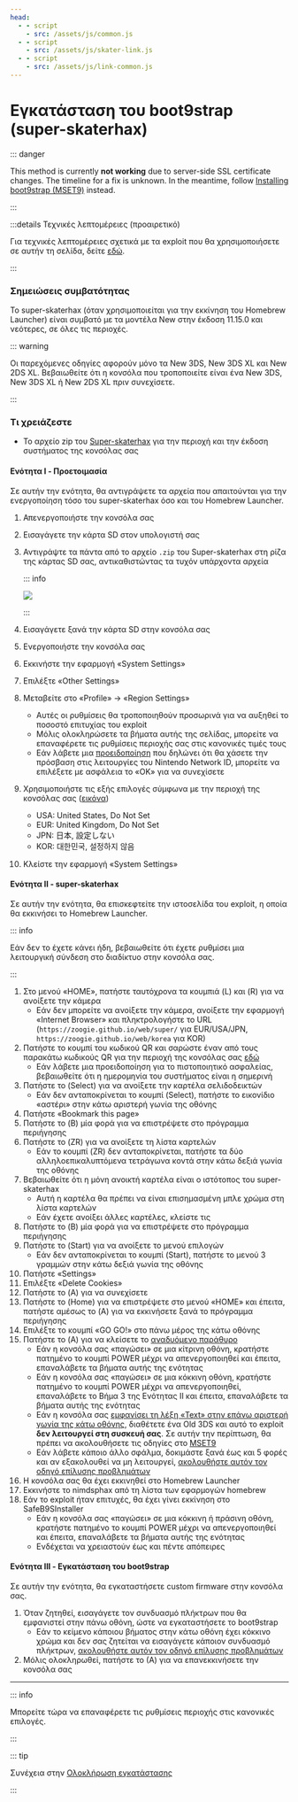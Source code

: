 ```yaml
---
head:
  - - script
    - src: /assets/js/common.js
  - - script
    - src: /assets/js/skater-link.js
  - - script
    - src: /assets/js/link-common.js
---
```


# Εγκατάσταση του boot9strap (super-skaterhax)

::: danger

This method is currently **not working** due to server-side SSL certificate changes. The timeline for a fix is unknown. In the meantime, follow [Installing boot9strap (MSET9)](installing-boot9strap-\(mset9\)) instead.

:::

:::details Τεχνικές λεπτομέρειες (προαιρετικό)

Για τεχνικές λεπτομέρειες σχετικά με τα exploit που θα χρησιμοποιήσετε σε αυτήν τη σελίδα, δείτε [εδώ](https://github.com/zoogie/super-skaterhax).

:::

### Σημειώσεις συμβατότητας

Το super-skaterhax (όταν χρησιμοποιείται για την εκκίνηση του Homebrew Launcher) είναι συμβατό με τα μοντέλα New στην έκδοση 11.15.0 και νεότερες, σε όλες τις περιοχές.

::: warning

Οι παρεχόμενες οδηγίες αφορούν μόνο τα New 3DS, New 3DS XL και New 2DS XL. Βεβαιωθείτε ότι η κονσόλα που τροποποιείτε είναι ένα New 3DS, New 3DS XL ή New 2DS XL πριν συνεχίσετε.

:::

### Τι χρειάζεστε

- Το αρχείο zip του [Super-skaterhax](https://skater.nintendohomebrew.com) για την περιοχή και την έκδοση συστήματος της κονσόλας σας

#### Ενότητα I - Προετοιμασία

Σε αυτήν την ενότητα, θα αντιγράψετε τα αρχεία που απαιτούνται για την ενεργοποίηση τόσο του super-skaterhax όσο και του Homebrew Launcher.

1. Απενεργοποιήστε την κονσόλα σας

2. Εισαγάγετε την κάρτα SD στον υπολογιστή σας

3. Αντιγράψτε τα πάντα από το αρχείο `.zip` του Super-skaterhax στη ρίζα της κάρτας SD σας, αντικαθιστώντας τα τυχόν υπάρχοντα αρχεία

    ::: info

    ![](/images/screenshots/skaterhax/skater-root-layout.png)

    :::

4. Εισαγάγετε ξανά την κάρτα SD στην κονσόλα σας

5. Ενεργοποιήστε την κονσόλα σας

6. Εκκινήστε την εφαρμογή «System Settings»

7. Επιλέξτε «Other Settings»

8. Μεταβείτε στο «Profile» -> «Region Settings»
    - Αυτές οι ρυθμίσεις θα τροποποιηθούν προσωρινά για να αυξηθεί το ποσοστό επιτυχίας του exploit
    - Μόλις ολοκληρώσετε τα βήματα αυτής της σελίδας, μπορείτε να επαναφέρετε τις ρυθμίσεις περιοχής σας στις κανονικές τιμές τους
    - Εάν λάβετε μια [προειδοποίηση](/images/screenshots/skaterhax/country-change-notice.png) που δηλώνει ότι θα χάσετε την πρόσβαση στις λειτουργίες του Nintendo Network ID, μπορείτε να επιλέξετε με ασφάλεια το «OK» για να συνεχίσετε

9. Χρησιμοποιήστε τις εξής επιλογές σύμφωνα με την περιοχή της κονσόλας σας ([εικόνα](/images/screenshots/skaterhax/skater-lang.png))
    - USA: United States, Do Not Set
    - EUR: United Kingdom, Do Not Set
    - JPN: 日本, 設定しない
    - KOR: 대한민국, 설정하지 않음

10. Κλείστε την εφαρμογή «System Settings»

#### Ενότητα II - super-skaterhax

Σε αυτήν την ενότητα, θα επισκεφτείτε την ιστοσελίδα του exploit, η οποία θα εκκινήσει το Homebrew Launcher.

::: info

Εάν δεν το έχετε κάνει ήδη, βεβαιωθείτε ότι έχετε ρυθμίσει μια λειτουργική σύνδεση στο διαδίκτυο στην κονσόλα σας.

:::

1. Στο μενού «HOME», πατήστε ταυτόχρονα τα κουμπιά (L) και (R) για να ανοίξετε την κάμερα
    - Εάν δεν μπορείτε να ανοίξετε την κάμερα, ανοίξετε την εφαρμογή «Internet Browser» και πληκτρολογήστε το URL (`https://zoogie.github.io/web/super/` για EUR/USA/JPN, `https://zoogie.github.io/web/korea` για KOR)
2. Πατήστε το κουμπί του κωδικού QR και σαρώστε έναν από τους παρακάτω κωδικούς QR για την περιοχή της κονσόλας σας [εδώ](https://user-images.githubusercontent.com/28328903/226086338-585bfdac-0aac-44c0-b413-89206d2815d8.png)
    - Εάν λάβετε μια προειδοποίηση για το πιστοποιητικό ασφαλείας, βεβαιωθείτε ότι η ημερομηνία του συστήματος είναι η σημερινή
3. Πατήστε το (Select) για να ανοίξετε την καρτέλα σελιδοδεικτών
    - Εάν δεν ανταποκρίνεται το κουμπί (Select), πατήστε το εικονίδιο «αστέρι» στην κάτω αριστερή γωνία της οθόνης
4. Πατήστε «Bookmark this page»
5. Πατήστε το (B) μία φορά για να επιστρέψετε στο πρόγραμμα περιήγησης
6. Πατήστε το (ZR) για να ανοίξετε τη λίστα καρτελών
    - Εάν το κουμπί (ZR) δεν ανταποκρίνεται, πατήστε τα δύο αλληλοεπικαλυπτόμενα τετράγωνα κοντά στην κάτω δεξιά γωνία της οθόνης
7. Βεβαιωθείτε ότι η μόνη ανοικτή καρτέλα είναι ο ιστότοπος του super-skaterhax
    - Αυτή η καρτέλα θα πρέπει να είναι επισημασμένη μπλε χρώμα στη λίστα καρτελών
    - Εάν έχετε ανοίξει άλλες καρτέλες, κλείστε τις
8. Πατήστε το (B) μία φορά για να επιστρέψετε στο πρόγραμμα περιήγησης
9. Πατήστε το (Start) για να ανοίξετε το μενού επιλογών
    - Εάν δεν ανταποκρίνεται το κουμπί (Start), πατήστε το μενού 3 γραμμών στην κάτω δεξιά γωνία της οθόνης
10. Πατήστε «Settings»
11. Επιλέξτε «Delete Cookies»
12. Πατήστε το (A) για να συνεχίσετε
13. Πατήστε το (Home) για να επιστρέψετε στο μενού «HOME» και έπειτα, πατήστε αμέσως το (A) για να εκκινήσετε ξανά το πρόγραμμα περιήγησης
14. Επιλέξτε το κουμπί «GO GO!» στο πάνω μέρος της κάτω οθόνης
15. Πατήστε το (A) για να κλείσετε το [αναδυόμενο παράθυρο](/images/screenshots/skaterhax/skater-popup.png)
    - Εάν η κονσόλα σας «παγώσει» σε μια κίτρινη οθόνη, κρατήστε πατημένο το κουμπί POWER μέχρι να απενεργοποιηθεί και έπειτα, επαναλάβετε τα βήματα αυτής της ενότητας
    - Εάν η κονσόλα σας «παγώσει» σε μια κόκκινη οθόνη, κρατήστε πατημένο το κουμπί POWER μέχρι να απενεργοποιηθεί, επαναλάβετε το Βήμα 3 της Ενότητας II και έπειτα, επαναλάβετε τα βήματα αυτής της ενότητας
    - Εάν η κονσόλα σας [εμφανίσει τη λέξη «Text» στην επάνω αριστερή γωνία της κάτω οθόνης](/images/screenshots/skaterhax/skater-old3ds.png), διαθέτετε ένα Old 3DS και αυτό το exploit **δεν λειτουργεί στη συσκευή σας**. Σε αυτήν την περίπτωση, θα πρέπει να ακολουθήσετε τις οδηγίες στο [MSET9](installing-boot9strap-\(mset9\))
    - Εάν λάβετε κάποιο άλλο σφάλμα, δοκιμάστε ξανά έως και 5 φορές και αν εξακολουθεί να μη λειτουργεί, [ακολουθήστε αυτόν τον οδηγό επίλυσης προβλημάτων](troubleshooting-super-skaterhax)
16. Η κονσόλα σας θα έχει εκκινηθεί στο Homebrew Launcher
17. Εκκινήστε το nimdsphax από τη λίστα των εφαρμογών homebrew
18. Εάν το exploit ήταν επιτυχές, θα έχει γίνει εκκίνηση στο SafeB9SInstaller
    - Εάν η κονσόλα σας «παγώσει» σε μια κόκκινη ή πράσινη οθόνη, κρατήστε πατημένο το κουμπί POWER μέχρι να απενεργοποιηθεί και έπειτα, επαναλάβετε τα βήματα αυτής της ενότητας
    - Ενδέχεται να χρειαστούν έως και πέντε απόπειρες

#### Ενότητα III - Εγκατάσταση του boot9strap

Σε αυτήν την ενότητα, θα εγκαταστήσετε custom firmware στην κονσόλα σας.

1. Όταν ζητηθεί, εισαγάγετε τον συνδυασμό πλήκτρων που θα εμφανιστεί στην πάνω οθόνη, ώστε να εγκαταστήσετε το boot9strap
    - Εάν το κείμενο κάποιου βήματος στην κάτω οθόνη έχει κόκκινο χρώμα και δεν σας ζητείται να εισαγάγετε κάποιον συνδυασμό πλήκτρων, [ακολουθήστε αυτόν τον οδηγό επίλυσης προβλημάτων](troubleshooting-super-skaterhax)
2. Μόλις ολοκληρωθεί, πατήστε το (Α) για να επανεκκινήσετε την κονσόλα σας

<!--@include: ./_include/configure-luma3ds.md -->

<!--@include: ./_include/luma3ds-installed-note.md -->

___

::: info

Μπορείτε τώρα να επαναφέρετε τις ρυθμίσεις περιοχής στις κανονικές επιλογές.

:::

::: tip

Συνέχεια στην [Ολοκλήρωση εγκατάστασης](finalizing-setup)

:::

